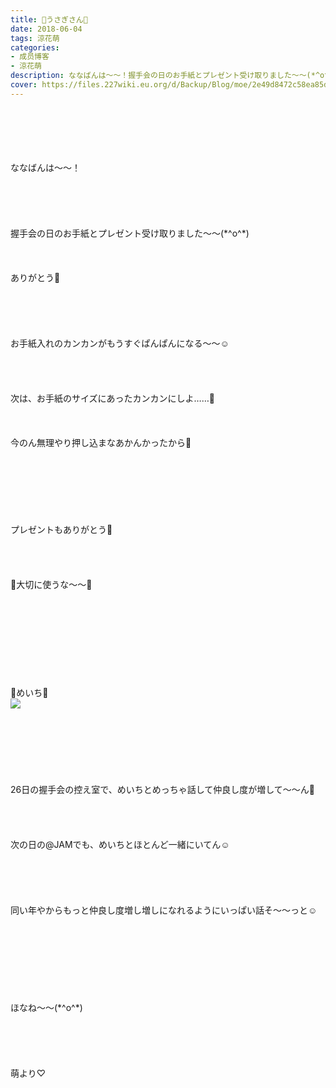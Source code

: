 ```yaml
---
title: 🐰うさぎさん🐰
date: 2018-06-04
tags: 涼花萌
categories: 
- 成员博客
- 涼花萌
description: ななばんは〜〜！握手会の日のお手紙とプレゼント受け取りました〜〜(*^o^*)ありがとう💓お手紙入れのカンカンがもうすぐぱんぱんになる〜〜☺️次は、お手紙...
cover: https://files.227wiki.eu.org/d/Backup/Blog/moe/2e49d8472c58ea85d63754afaee20.jpg 
---
```

<div class="blog_detail__main">
<br/>
<br/>
<br/>
<br/>
<br/>
ななばんは〜〜！<br/>
<br/>
<br/>
<br/>
<br/>
<br/>
握手会の日のお手紙とプレゼント受け取りました〜〜(*^o^*)<br/>
<br/>
<br/>
<br/>
ありがとう💓<br/>
<br/>
<br/>
<br/>
<br/>
<br/>
お手紙入れのカンカンがもうすぐぱんぱんになる〜〜☺️<br/>
<br/>
<br/>
<br/>
<br/>
次は、お手紙のサイズにあったカンカンにしよ……🙈<br/>
<br/>
<br/>
<br/>
今のん無理やり押し込まなあかんかったから🙈<br/>
<br/>
<br/>
<br/>
<br/>
<br/>
<br/>
<br/>
プレゼントもありがとう💓<br/>
<br/>
<br/>
<br/>
<br/>
🌸大切に使うな〜〜🐥<br/>
<br/>
<br/>
<br/>
<br/>
<br/>
<br/>
<br/>
<br/>
<br/>
🐰めいち🐰<br/>
<img src="https://files.227wiki.eu.org/d/Backup/Blog/moe/2e49d8472c58ea85d63754afaee20.jpg"><br/>
<br/>
<br/>
<br/>
<br/>
<br/>
<br/>
<br/>
26日の握手会の控え室で、めいちとめっちゃ話して仲良し度が増して〜〜ん🐰<br/>
<br/>
<br/>
<br/>
<br/>
次の日の@JAMでも、めいちとほとんど一緒にいてん☺️<br/>
<br/>
<br/>
<br/>
<br/>
<br/>
同い年やからもっと仲良し度増し増しになれるようにいっぱい話そ〜〜っと☺️<br/>
<br/>
<br/>
<br/>
<br/>
<br/>
<br/>
<br/>
<br/>
ほなね〜〜(*^o^*)<br/>
<br/>
<br/>
<br/>
<br/>
<br/>
萌より♡
<!--twitter-->

<!--//twitter-->
</img></div>